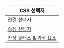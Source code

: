 | CSS 선택자 |
|----|
| [연결 선택자](./06-1/README.md) |
| [속성 선택자](./06-2/README.md) |
| [가상 클래스 & 가상 요소](./06-3/README.md) |